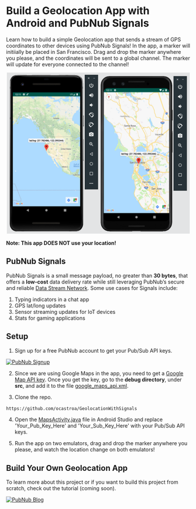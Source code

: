 # Build a Geolocation App with Android and PubNub Signals

Learn how to build a simple Geolocation app that sends a stream of GPS coordinates to other devices using PubNub Signals! In the app, a marker will initiially be placed in San Francisco. Drag and drop the marker anywhere you please, and the coordinates will be sent to a global channel. The marker will update for everyone connected to the channel! 

<p align="center">
  <img src="./media/geolocation_app_screenshot.png" alt="Screenshot of client-to-server demo" width="500" height="440" />
</p>

**Note: This app DOES NOT use your location!**

## PubNub Signals

PubNub Signals is a small message payload, no greater than **30 bytes**, that offers a **low-cost** data delivery rate while still leveraging PubNub’s secure and reliable [Data Stream Network](https://www.pubnub.com/products/global-data-stream-network/). Some use cases for Signals include:
  1) Typing indicators in a chat app
  2) GPS lat/long updates
  3) Sensor streaming updates for IoT devices
  4) Stats for gaming applications

## Setup

1) Sign up for a free PubNub account to get your Pub/Sub API keys.

 <a href="https://dashboard.pubnub.com/signup?devrel_gh=geolocation-signals-demo">
    <img alt="PubNub Signup" src="https://i.imgur.com/og5DDjf.png" width=260 height=97/>
</a>

2) Since we are using Google Maps in the app, you need to get a [Google Map API key](https://developers.google.com/maps/documentation/embed/get-api-key). Once you get the key, go to the **debug directory**, under **src**, and add it to the file [google_maps_api.xml](https://github.com/ocastroa/GeolocationWithSignals/blob/master/app/src/debug/res/values/google_maps_api.xml).

3) Clone the repo.
```bash
https://github.com/ocastroa/GeolocationWithSignals
```
4) Open the [MapsActivity.java](https://github.com/ocastroa/GeolocationWithSignals/blob/master/app/src/main/java/com/example/geolocationwithsignals/MapsActivity.java) file in Android Studio and replace 'Your_Pub_Key_Here' and 'Your_Sub_Key_Here' with your Pub/Sub API keys.

5) Run the app on two emulators, drag and drop the marker anywhere you please, and watch the location change on both emulators! 

## Build Your Own Geolocation App

To learn more about this project or if you want to build this project from scratch, check out the tutorial (coming soon).

  <a href="https://www.pubnub.com/blog/?devrel_gh=geolocation-signals-demo">
    <img alt="PubNub Blog" src="https://i.imgur.com/aJ927CO.png" width=260 height=98/>
  </a>
